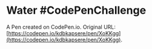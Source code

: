 # Water #CodePenChallenge

A Pen created on CodePen.io. Original URL: [https://codepen.io/kdbkapsere/pen/XoKKgg](https://codepen.io/kdbkapsere/pen/XoKKgg).

